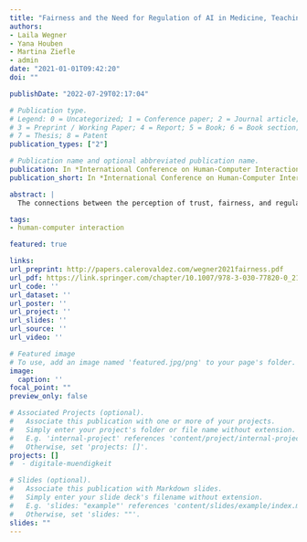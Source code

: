 ```yaml
---
title: "Fairness and the Need for Regulation of AI in Medicine, Teaching, and Recruiting"
authors:
- Laila Wegner
- Yana Houben
- Martina Ziefle
- admin
date: "2021-01-01T09:42:20"
doi: ""

publishDate: "2022-07-29T02:17:04"

# Publication type.
# Legend: 0 = Uncategorized; 1 = Conference paper; 2 = Journal article;
# 3 = Preprint / Working Paper; 4 = Report; 5 = Book; 6 = Book section;
# 7 = Thesis; 8 = Patent
publication_types: ["2"]

# Publication name and optional abbreviated publication name.
publication: In *International Conference on Human-Computer Interaction*
publication_short: In *International Conference on Human-Computer Interaction*

abstract: |
  The connections between the perception of trust, fairness, and regulatory needs regarding artificial intelligence have not been sufficiently investigated, yet. We address this research gap and analyze the role of trust, acceptance, and confidence in technology use towards the need for regulations and perceptions of fairness of artificial intelligence. A quantitative questionnaire (n= 103) was used to empirically and deductively study the aforementioned research question and established hypotheses. Overall, the results suggest most importantly trust has an impact on assessing the fairness of AI, and that it correlates with regulatory needs. Furthermore, we found that trust and a lack of regulatory needs predict the assessment of perceived AI fairness, explaining 41% of the variance. We also found that the usage context has a significant impact on perceived fairness and regulatory needs. Interestingly, teaching showed the …

tags:
- human-computer interaction

featured: true

links:
url_preprint: http://papers.calerovaldez.com/wegner2021fairness.pdf
url_pdf: https://link.springer.com/chapter/10.1007/978-3-030-77820-0_21
url_code: ''
url_dataset: ''
url_poster: ''
url_project: ''
url_slides: ''
url_source: ''
url_video: ''

# Featured image
# To use, add an image named 'featured.jpg/png' to your page's folder.
image:
  caption: ''
focal_point: ""
preview_only: false

# Associated Projects (optional).
#   Associate this publication with one or more of your projects.
#   Simply enter your project's folder or file name without extension.
#   E.g. 'internal-project' references 'content/project/internal-project/index.md'.
#   Otherwise, set 'projects: []'.
projects: []
#  - digitale-muendigkeit

# Slides (optional).
#   Associate this publication with Markdown slides.
#   Simply enter your slide deck's filename without extension.
#   E.g. 'slides: "example"' references 'content/slides/example/index.md'.
#   Otherwise, set 'slides: ""'.
slides: ""
---
```


